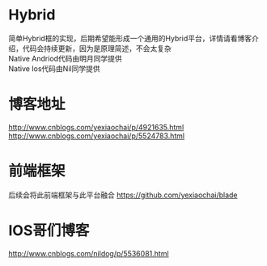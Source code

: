 # Hybrid
简单Hybrid框的实现，后期希望能形成一个通用的Hybrid平台，详情请看博客介绍，代码会持续更新，因为是原理简述，不会太复杂<br/>
Native Andriod代码由明月同学提供<br/>
Native Ios代码由Nil同学提供<br/>

# 博客地址
http://www.cnblogs.com/yexiaochai/p/4921635.html
http://www.cnblogs.com/yexiaochai/p/5524783.html


# 前端框架
后续会将此前端框架与此平台融合
https://github.com/yexiaochai/blade


# IOS哥们博客
http://www.cnblogs.com/nildog/p/5536081.html


